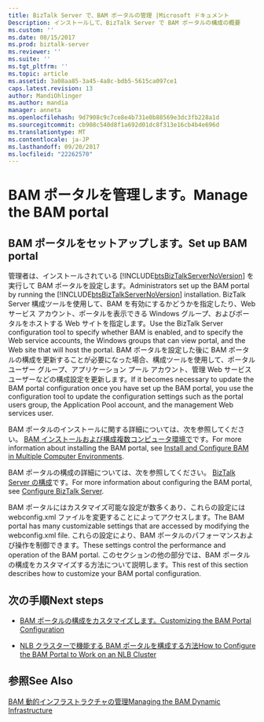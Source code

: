 ```yaml
---
title: BizTalk Server で、BAM ポータルの管理 |Microsoft ドキュメント
Description: インストールして、BizTalk Server で BAM ポータルの構成の概要
ms.custom: ''
ms.date: 08/15/2017
ms.prod: biztalk-server
ms.reviewer: ''
ms.suite: ''
ms.tgt_pltfrm: ''
ms.topic: article
ms.assetid: 3a08aa85-3a45-4a8c-bdb5-5615ca097ce1
caps.latest.revision: 13
author: MandiOhlinger
ms.author: mandia
manager: anneta
ms.openlocfilehash: 9d7908c9c7ce8e4b731e0b88569e3dc3fb228a1d
ms.sourcegitcommit: cb908c540d8f1a692d01dc8f313e16cb4b4e696d
ms.translationtype: MT
ms.contentlocale: ja-JP
ms.lasthandoff: 09/20/2017
ms.locfileid: "22262570"
---
```

# <a name="manage-the-bam-portal"></a><span data-ttu-id="ae1aa-103">BAM ポータルを管理します。</span><span class="sxs-lookup"><span data-stu-id="ae1aa-103">Manage the BAM portal</span></span>

## <a name="set-up-bam-portal"></a><span data-ttu-id="ae1aa-104">BAM ポータルをセットアップします。</span><span class="sxs-lookup"><span data-stu-id="ae1aa-104">Set up BAM portal</span></span>
<span data-ttu-id="ae1aa-105">管理者は、インストールされている [!INCLUDE[btsBizTalkServerNoVersion](../includes/btsbiztalkservernoversion-md.md)] を実行して BAM ポータルを設定します。</span><span class="sxs-lookup"><span data-stu-id="ae1aa-105">Administrators set up the BAM portal by running the [!INCLUDE[btsBizTalkServerNoVersion](../includes/btsbiztalkservernoversion-md.md)] installation.</span></span> <span data-ttu-id="ae1aa-106">BizTalk Server 構成ツールを使用して、BAM を有効にするかどうかを指定したり、Web サービス アカウント、ポータルを表示できる Windows グループ、およびポータルをホストする Web サイトを指定します。</span><span class="sxs-lookup"><span data-stu-id="ae1aa-106">Use the BizTalk Server configuration tool to specify whether BAM is enabled, and to specify the Web service accounts, the Windows groups that can view portal, and the Web site that will host the portal.</span></span> <span data-ttu-id="ae1aa-107">BAM ポータルを設定した後に BAM ポータルの構成を更新することが必要になった場合、構成ツールを使用して、ポータル ユーザー グループ、アプリケーション プール アカウント、管理 Web サービス ユーザーなどの構成設定を更新します。</span><span class="sxs-lookup"><span data-stu-id="ae1aa-107">If it becomes necessary to update the BAM portal configuration once you have set up the BAM portal, you use the configuration tool to update the configuration settings such as the portal users group, the Application Pool account, and the management Web services user.</span></span>  
  
 <span data-ttu-id="ae1aa-108">BAM ポータルのインストールに関する詳細については、次を参照してください。 [BAM インストールおよび構成複数コンピュータ環境で](http://social.technet.microsoft.com/wiki/contents/articles/1888.install-and-configure-bam-business-activity-monitoring-in-a-multi-computer-environment.aspx)です。</span><span class="sxs-lookup"><span data-stu-id="ae1aa-108">For more information about installing the BAM portal, see [Install and Configure BAM in Multiple Computer Environments](http://social.technet.microsoft.com/wiki/contents/articles/1888.install-and-configure-bam-business-activity-monitoring-in-a-multi-computer-environment.aspx).</span></span>  
  
 <span data-ttu-id="ae1aa-109">BAM ポータルの構成の詳細については、次を参照してください。 [BizTalk Server の構成](../install-and-config-guides/configure-biztalk-server.md)です。</span><span class="sxs-lookup"><span data-stu-id="ae1aa-109">For more information about configuring the BAM portal, see [Configure BizTalk Server](../install-and-config-guides/configure-biztalk-server.md).</span></span>
  
 <span data-ttu-id="ae1aa-110">BAM ポータルにはカスタマイズ可能な設定が数多くあり、これらの設定には webconfig.xml ファイルを変更することによってアクセスします。</span><span class="sxs-lookup"><span data-stu-id="ae1aa-110">The BAM portal has many customizable settings that are accessed by modifying the webconfig.xml file.</span></span> <span data-ttu-id="ae1aa-111">これらの設定により、BAM ポータルのパフォーマンスおよび操作を制御できます。</span><span class="sxs-lookup"><span data-stu-id="ae1aa-111">These settings control the performance and operation of the BAM portal.</span></span> <span data-ttu-id="ae1aa-112">このセクションの他の部分では、BAM ポータルの構成をカスタマイズする方法について説明します。</span><span class="sxs-lookup"><span data-stu-id="ae1aa-112">This rest of this section describes how to customize your BAM portal configuration.</span></span>  
  
## <a name="next-steps"></a><span data-ttu-id="ae1aa-113">次の手順</span><span class="sxs-lookup"><span data-stu-id="ae1aa-113">Next steps</span></span> 
  
-   [<span data-ttu-id="ae1aa-114">BAM ポータルの構成をカスタマイズします。</span><span class="sxs-lookup"><span data-stu-id="ae1aa-114">Customizing the BAM Portal Configuration</span></span>](../core/customizing-the-bam-portal-configuration.md)  
  
-   [<span data-ttu-id="ae1aa-115">NLB クラスターで機能する BAM ポータルを構成する方法</span><span class="sxs-lookup"><span data-stu-id="ae1aa-115">How to Configure the BAM Portal to Work on an NLB Cluster</span></span>](../core/how-to-configure-the-bam-portal-to-work-on-an-nlb-cluster.md)  
  
## <a name="see-also"></a><span data-ttu-id="ae1aa-116">参照</span><span class="sxs-lookup"><span data-stu-id="ae1aa-116">See Also</span></span>  
 [<span data-ttu-id="ae1aa-117">BAM 動的インフラストラクチャの管理</span><span class="sxs-lookup"><span data-stu-id="ae1aa-117">Managing the BAM Dynamic Infrastructure</span></span>](../core/managing-the-bam-dynamic-infrastructure.md)
